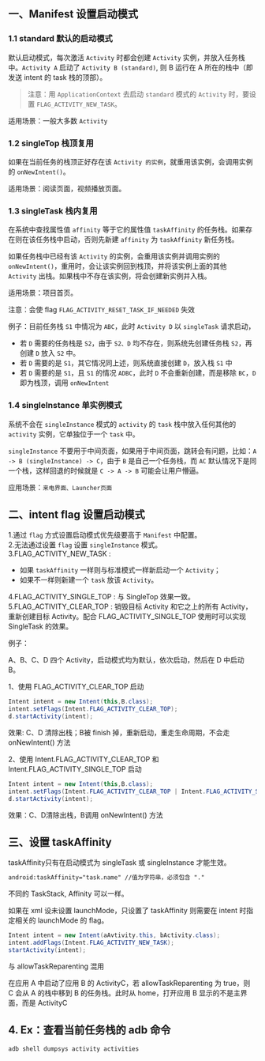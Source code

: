 ## 一、Manifest 设置启动模式

### 1.1 standard 默认的启动模式

默认启动模式，每次激活 `Activity` 时都会创建 `Activity` 实例，并放入任务栈中。`Activity A` 启动了 `Activity B (standard)`, 则 B 运行在 A 所在的栈中（即发送 intent 的 task 栈的顶部）。

>注意：用 `ApplicationContext` 去启动 `standard` 模式的 `Activity` 时，要设置 `FLAG_ACTIVITY_NEW_TASK`。

适用场景：一般大多数 `Activity`

### 1.2 singleTop 栈顶复用

如果在当前任务的栈顶正好存在该 `Activity 的实例`，就重用该实例，会调用实例的 `onNewIntent()`。

适用场景：阅读页面，视频播放页面。

### 1.3 singleTask 栈内复用

在系统中查找属性值 `affinity` 等于它的属性值 `taskAffinity` 的任务栈。如果存在则在该任务栈中启动，否则先新建 `affinity` 为 `taskAffinity` 新任务栈。

如果任务栈中已经有该 `Activity` 的实例，会重用该实例并调用实例的 `onNewIntent()`，重用时，会让该实例回到栈顶，并将该实例上面的其他 `Activity` 出栈。如果栈中不存在该实例，将会创建新实例并入栈。

适用场景：项目首页。

注意：会使 flag `FLAG_ACTIVITY_RESET_TASK_IF_NEEDED` 失效

例子：目前任务栈 `S1` 中情况为 `ABC`，此时 `Activity D` 以 `singleTask` 请求启动，

- 若 `D` 需要的任务栈是 `S2`，由于 `S2、D` 均不存在，则系统先创建任务栈 `S2`，再创建 `D` 放入 `S2` 中。
- 若 `D` 需要的是 `S1`，其它情况同上述，则系统直接创建 `D`，放入栈 `S1` 中
- 若 `D` 需要的是 `S1`，且 `S1` 的情况 `ADBC`，此时 `D` 不会重新创建，而是移除 `BC`，`D` 即为栈顶，调用 `onNewIntent`

### 1.4 singleInstance 单实例模式

系统不会在 `singleInstance` 模式的 `activity` 的 `task` 栈中放入任何其他的 `activity` 实例，它单独位于一个 `task` 中。

`singleInstance` 不要用于中间页面，如果用于中间页面，跳转会有问题，比如：`A -> B (singleInstance) -> C`，由于 `B` 是自己一个任务栈，而 `AC` 默认情况下是同一个栈，这样回退的时候就是 `C -> A -> B` 可能会让用户懵逼。

应用场景：`来电界面、Launcher页面`

## 二、intent flag 设置启动模式 

1.通过 `flag` 方式设置启动模式优先级要高于 `Manifest` 中配置。  
2.无法通过设置 `flag` 设置 `singleInstance` 模式。  
3.FLAG_ACTIVITY_NEW_TASK : 

- 如果 `taskAffinity` 一样则与标准模式一样新启动一个 `Activity`；
- 如果不一样则新建一个 `task` 放该 `Activity`。

4.FLAG_ACTIVITY_SINGLE_TOP : 与 SingleTop 效果一致。  
5.FLAG_ACTIVITY_CLEAR_TOP : 销毁目标 Activity 和它之上的所有 Activity，重新创建目标 Activity。配合 FLAG_ACTIVITY_SINGLE_TOP 使用时可以实现 SingleTask 的效果。

例子：

A、B、C、D 四个 Activity，启动模式均为默认，依次启动，然后在 D 中启动 B。

1、使用 FLAG_ACTIVITY_CLEAR_TOP 启动 
```java
Intent intent = new Intent(this,B.class);
intent.setFlags(Intent.FLAG_ACTIVITY_CLEAR_TOP);
d.startActivity(intent);
```
效果: C、D 清除出栈；B被 finish 掉，重新启动，重走生命周期，不会走 onNewIntent() 方法

2、使用 Intent.FLAG_ACTIVITY_CLEAR_TOP 和 Intent.FLAG_ACTIVITY_SINGLE_TOP 启动 
```java
Intent intent = new Intent(this,B.class);
intent.setFlags(Intent.FLAG_ACTIVITY_CLEAR_TOP | Intent.FLAG_ACTIVITY_SINGLE_TOP);
d.startActivity(intent);
```
效果：C、D清除出栈，B调用 onNewIntent() 方法

## 三、设置 taskAffinity

taskAffinity只有在启动模式为 singleTask 或 singleInstance 才能生效。

```html
android:taskAffinity="task.name" //值为字符串，必须包含 "."
```
不同的 TaskStack, Affinity 可以一样。

如果在 xml 设未设置 launchMode，只设置了 taskAffinity 则需要在 intent 时指定相关的 launchMode 的 flag。

```java
Intent intent = new Intent(aAvtivity.this, bActivity.class);
intent.addFlags(Intent.FLAG_ACTIVITY_NEW_TASK);
startActivity(intent);
```

与 allowTaskReparenting 混用

在应用 A 中启动了应用 B 的 ActivityC，若 allowTaskReparenting 为 true，则 C 会从 A 的栈中移到 B 的任务栈。此时从 home，打开应用 B 显示的不是主界面，而是 ActivityC

## 4. Ex：查看当前任务栈的 adb 命令 

```shell
adb shell dumpsys activity activities
```
